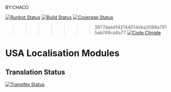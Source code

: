 BY:CHACO

[![Runbot Status](https://runbot.odoo-community.org/runbot/badge/flat/203/9.0.svg)](https://runbot.odoo-community.org/runbot/repo/github-com-oca-l10n-usa-203)
[![Build Status](https://travis-ci.org/OCA/l10n-usa.svg?branch=9.0)](https://travis-ci.org/OCA/l10n-usa)
[![Coverage Status](https://coveralls.io/repos/OCA/l10n-usa/badge.svg?branch=9.0)](https://coveralls.io/r/OCA/l10n-usa?branch=9.0)
>>>>>>> 3977daed142144014eba3598a7915ab748ca8a77
[![Code Climate](https://codeclimate.com/github/OCA/l10n-usa/badges/gpa.svg)](https://codeclimate.com/github/OCA/l10n-usa)

# USA Localisation Modules

[//]: # (addons)
[//]: # (end addons)

Translation Status
------------------
[![Transifex Status](https://www.transifex.com/projects/p/OCA-l10n-usa-9-0/chart/image_png)](https://www.transifex.com/projects/p/OCA-l10n-usa-9-0)
